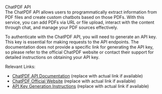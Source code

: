 ChatPDF API  
The ChatPDF API allows users to programmatically extract information from PDF files and create custom chatbots based on those PDFs. With this service, you can add PDFs via URL or file upload, interact with the content through chat, and manage your PDF sources effectively.

To authenticate with the ChatPDF API, you will need to generate an API key. This key is essential for making requests to the API endpoints. The documentation does not provide a specific link for generating the API key, so please refer to the official ChatPDF website or contact their support for detailed instructions on obtaining your API key.

Relevant Links:  
- [ChatPDF API Documentation](https://example.com/chatpdf-api-docs) (replace with actual link if available)  
- [ChatPDF Official Website](https://example.com/chatpdf) (replace with actual link if available)  
- [API Key Generation Instructions](https://example.com/api-key-instructions) (replace with actual link if available)  